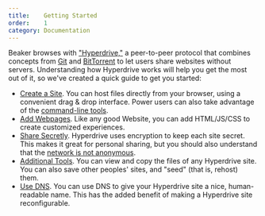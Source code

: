 ```yaml
---
title:    Getting Started
order:    1
category: Documentation
---
```


Beaker browses with ["Hyperdrive,"](/docs/technology.html) a peer-to-peer protocol that combines concepts from [Git](https://en.wikipedia.org/wiki/Git_(software)) and [BitTorrent](https://en.wikipedia.org/wiki/BitTorrent) to let users share websites without servers.
Understanding how Hyperdrive works will help you get the most out of it, so we've created a quick guide to get you started:

 - [Create a Site](/docs/p2p/create-a-site.html). You can host files directly from your browser, using a convenient drag &amp; drop interface. Power users can also take advantage of the [command-line tools](/docs/advanced/cli-tools.html).
 - [Add Webpages](/docs/p2p/add-webpages.html). Like any good Website, you can add HTML/JS/CSS to create customized experiences.
 - [Share Secretly](/docs/p2p/share-secretly.html). Hyperdrive uses encryption to keep each site secret. This makes it great for personal sharing, but you should also understand that the [network is not anonymous](/docs/faq.html#is-the-network-anonymous).
 - [Additional Tools](/docs/p2p/additional-tools.html). You can view and copy the files of any Hyperdrive site. You can also save other peoples' sites, and "seed" (that is, rehost) them.
 - [Use DNS](/docs/p2p/dns.html). You can use DNS to give your Hyperdrive site a nice, human-readable name. This has the added benefit of making a Hyperdrive site reconfigurable.